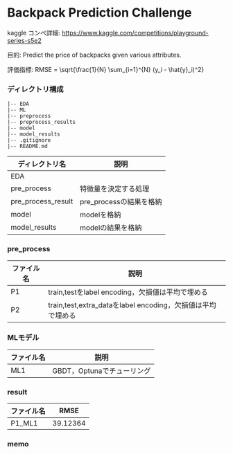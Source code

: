 # Backpack Prediction Challenge

kaggle コンペ詳細: https://www.kaggle.com/competitions/playground-series-s5e2

目的: Predict the price of backpacks given various attributes.

評価指標: RMSE = \sqrt{\frac{1}{N} \sum_{i=1}^{N} (y_i - \hat{y}_i)^2}

### ディレクトリ構成
```
|-- EDA
|-- ML
|-- preprocess
|-- preprocess_results
|-- model
|-- model_results
|-- .gitignore
|-- README.md
```

|ディレクトリ名|説明|
|---|---|
|EDA|
|pre_process|特徴量を決定する処理|
|pre_process_result|pre_processの結果を格納|
|model|modelを格納|
|model_results|modelの結果を格納|

### pre_process
|ファイル名|説明|
|---|---|
|P1|train,testをlabel encoding，欠損値は平均で埋める|
|P2|train,test,extra_dataをlabel encoding，欠損値は平均で埋める|


### MLモデル
|ファイル名|説明|
|---|---|
|ML1|GBDT，Optunaでチューリング|


### result 
|ファイル名|RMSE|
|---|---|
|P1_ML1|39.12364|

### memo

